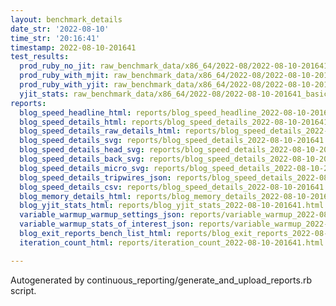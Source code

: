 ```yaml
---
layout: benchmark_details
date_str: '2022-08-10'
time_str: '20:16:41'
timestamp: 2022-08-10-201641
test_results:
  prod_ruby_no_jit: raw_benchmark_data/x86_64/2022-08/2022-08-10-201641_basic_benchmark_prod_ruby_no_jit.json
  prod_ruby_with_mjit: raw_benchmark_data/x86_64/2022-08/2022-08-10-201641_basic_benchmark_prod_ruby_with_mjit.json
  prod_ruby_with_yjit: raw_benchmark_data/x86_64/2022-08/2022-08-10-201641_basic_benchmark_prod_ruby_with_yjit.json
  yjit_stats: raw_benchmark_data/x86_64/2022-08/2022-08-10-201641_basic_benchmark_yjit_stats.json
reports:
  blog_speed_headline_html: reports/blog_speed_headline_2022-08-10-201641.html
  blog_speed_details_html: reports/blog_speed_details_2022-08-10-201641.html
  blog_speed_details_raw_details_html: reports/blog_speed_details_2022-08-10-201641.raw_details.html
  blog_speed_details_svg: reports/blog_speed_details_2022-08-10-201641.svg
  blog_speed_details_head_svg: reports/blog_speed_details_2022-08-10-201641.head.svg
  blog_speed_details_back_svg: reports/blog_speed_details_2022-08-10-201641.back.svg
  blog_speed_details_micro_svg: reports/blog_speed_details_2022-08-10-201641.micro.svg
  blog_speed_details_tripwires_json: reports/blog_speed_details_2022-08-10-201641.tripwires.json
  blog_speed_details_csv: reports/blog_speed_details_2022-08-10-201641.csv
  blog_memory_details_html: reports/blog_memory_details_2022-08-10-201641.html
  blog_yjit_stats_html: reports/blog_yjit_stats_2022-08-10-201641.html
  variable_warmup_warmup_settings_json: reports/variable_warmup_2022-08-10-201641.warmup_settings.json
  variable_warmup_stats_of_interest_json: reports/variable_warmup_2022-08-10-201641.stats_of_interest.json
  blog_exit_reports_bench_list_html: reports/blog_exit_reports_2022-08-10-201641.bench_list.html
  iteration_count_html: reports/iteration_count_2022-08-10-201641.html

---
```

Autogenerated by continuous_reporting/generate_and_upload_reports.rb script.
